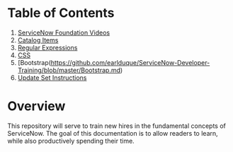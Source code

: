 # Table of Contents
1. [ServiceNow Foundation Videos](https://github.com/earlduque/ServiceNow-Developer-Training/blob/master/ServiceNow%20Foundation%20Videos.md)
2. [Catalog Items](https://github.com/earlduque/ServiceNow-Developer-Training/blob/master/Catalog%20Items.md)
3. [Regular Expressions](https://github.com/earlduque/ServiceNow-Developer-Training/blob/master/Regular%20Expressions.md)
4. [CSS](https://github.com/earlduque/ServiceNow-Developer-Training/blob/master/CSS%20Tutorial.md)
5. [Bootstrap(https://github.com/earlduque/ServiceNow-Developer-Training/blob/master/Bootstrap.md)
6. [Update Set Instructions](https://github.com/earlduque/ServiceNow-Developer-Training/blob/master/Update%20Set%20Instructions.md)

# Overview
This repository will serve to train new hires in the fundamental concepts of ServiceNow. The goal of this documentation is to allow readers to learn, while also productively spending their time.
